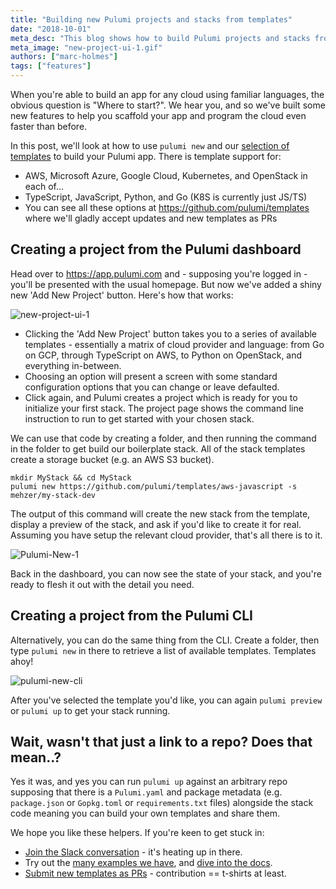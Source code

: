 ```yaml
---
title: "Building new Pulumi projects and stacks from templates"
date: "2018-10-01"
meta_desc: "This blog shows how to build Pulumi projects and stacks from templates."
meta_image: "new-project-ui-1.gif"
authors: ["marc-holmes"]
tags: ["features"]
---
```


When you're able to build an app for any cloud using familiar languages,
the obvious question is "Where to start?". We hear you, and so we've
built some new features to help you scaffold your app and program the
cloud even faster than before.

In this post, we'll look at how to use `pulumi new` and our [selection of templates](https://github.com/pulumi/templates) to build your Pulumi
app. <!--more--> There is template support for:

- AWS, Microsoft Azure, Google Cloud, Kubernetes, and OpenStack in
  each of...
- TypeScript, JavaScript, Python, and Go (K8S is currently just JS/TS)
- You can see all these options at
  <https://github.com/pulumi/templates> where we'll gladly accept
  updates and new templates as PRs

## Creating a project from the Pulumi dashboard

Head over to <https://app.pulumi.com> and - supposing you're logged in -
you'll be presented with the usual homepage. But now we've added a
shiny new 'Add New Project' button. Here's how that works:

![new-project-ui-1](./new-project-ui-1.gif)

- Clicking the 'Add New Project' button takes you to a series of
  available templates - essentially a matrix of cloud provider and
  language: from Go on GCP, through TypeScript on AWS, to Python on
  OpenStack, and everything in-between.
- Choosing an option will present a screen with some standard
  configuration options that you can change or leave defaulted.
- Click again, and Pulumi creates a project which is ready for you to
  initialize your first stack. The project page shows the command line
  instruction to run to get started with your chosen stack.

We can use that code by creating a folder, and then running the command
in the folder to get build our boilerplate stack. All of the stack
templates create a storage bucket (e.g. an AWS S3 bucket).

    mkdir MyStack && cd MyStack
    pulumi new https://github.com/pulumi/templates/aws-javascript -s mehzer/my-stack-dev

The output of this command will create the new stack from the template,
display a preview of the stack, and ask if you'd like to create it for
real. Assuming you have setup the relevant cloud provider, that's all
there is to it.

![Pulumi-New-1](./pulumi-new-1.gif)

Back in the dashboard, you can now see the state of your stack, and
you're ready to flesh it out with the detail you need.

## Creating a project from the Pulumi CLI

Alternatively, you can do the same thing from the CLI. Create a folder,
then type `pulumi new` in there to retrieve a list of available
templates. Templates ahoy!

![pulumi-new-cli](./pulumi-new-cli.png)

After you've selected the template you'd like, you can again
`pulumi preview` or `pulumi up` to get your stack running.

## Wait, wasn't that just a link to a repo? Does that mean..?

Yes it was, and yes you can run `pulumi up` against an arbitrary repo
supposing that there is a `Pulumi.yaml` and package metadata (e.g.
`package.json` or `Gopkg.toml` or `requirements.txt` files) alongside
the stack code meaning you can build your own templates and share them.

We hope you like these helpers. If you're keen to get stuck in:

- [Join the Slack conversation](https://slack.pulumi.com) - it's
  heating up in there.
- Try out the [many examples we have](https://app.pulumi.com), and
  [dive into the docs](/docs/reference).
- [Submit new templates as PRs](https://github.com/pulumi/templates) -
  contribution == t-shirts at least.
